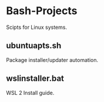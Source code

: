 # Bash-Projects

Scipts for Linux systems.

## ubuntuapts.sh

Package installer/updater automation.

## wslinstaller.bat

WSL 2 Install guide.

